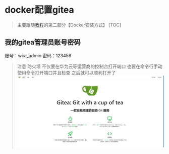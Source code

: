 # docker配置gitea
>主要跟随[教程](https://blog.csdn.net/qq_45173404/article/details/122277620)的第二部分【Docker安装方式】
[TOC]

## 我的gitea管理员账号密码
账号：wca_admin
密码：123456

>注意 防火墙 不仅要在华为云等运营商的控制台打开端口 也要在命令行手动使用命令打开端口并且检查
之后就可以顺利打开了
![](2023-09-18-14-59-58.png)
